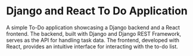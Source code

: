 # Django and React To Do Application
A simple To-Do application showcasing a Django backend and a React frontend. The backend, built with Django and Django REST Framework, serves as the API for handling task data. The frontend, developed with React, provides an intuitive interface for interacting with the to-do list.
